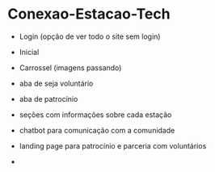 # Conexao-Estacao-Tech



- Login (opção de ver todo o site sem login)
- Inicial 
- Carrossel (imagens passando)
- aba de seja voluntário
- aba de patrocínio
- seções com informações sobre cada estação

- chatbot para comunicação com a comunidade
- landing page para patrocínio e parceria com voluntários

- 